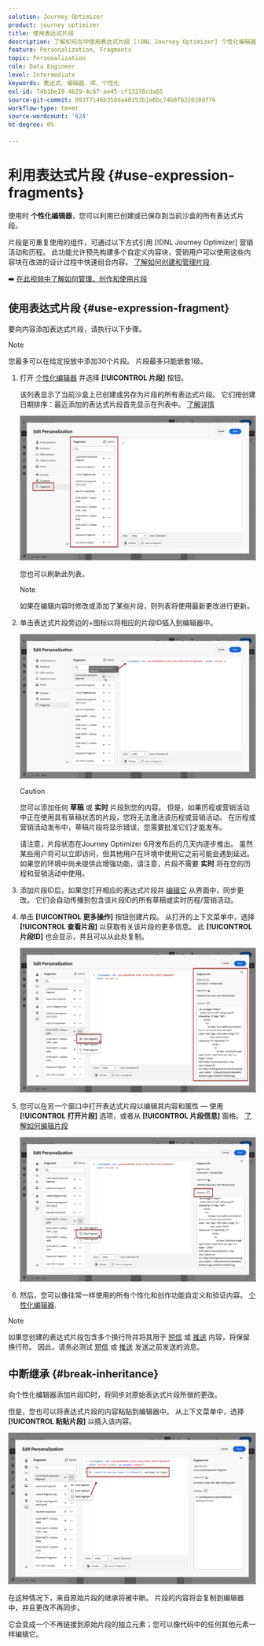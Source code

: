 ```yaml
---
solution: Journey Optimizer
product: journey optimizer
title: 使用表达式片段
description: 了解如何在中使用表达式片段 [!DNL Journey Optimizer] 个性化编辑器。
feature: Personalization, Fragments
topic: Personalization
role: Data Engineer
level: Intermediate
keywords: 表达式、编辑器、库、个性化
exl-id: 74b1be18-4829-4c67-ae45-cf13278cda65
source-git-commit: 893f7146b358da48153b1e6bc74b8f622028df76
workflow-type: tm+mt
source-wordcount: '624'
ht-degree: 0%

---
```


# 利用表达式片段 {#use-expression-fragments}

使用时 **个性化编辑器**，您可以利用已创建或已保存到当前沙盒的所有表达式片段。

片段是可重复使用的组件，可通过以下方式引用 [!DNL Journey Optimizer] 营销活动和历程。 此功能允许预先构建多个自定义内容块，营销用户可以使用这些内容块在改进的设计过程中快速组合内容。 [了解如何创建和管理片段](../content-management/fragments.md).

➡️ [在此视频中了解如何管理、创作和使用片段](../content-management/fragments.md#video-fragments)

## 使用表达式片段 {#use-expression-fragment}

要向内容添加表达式片段，请执行以下步骤。

>[!NOTE]
>
>您最多可以在给定投放中添加30个片段。 片段最多只能嵌套1级。

1. 打开 [个性化编辑器](personalization-build-expressions.md) 并选择 **[!UICONTROL 片段]** 按钮。

   该列表显示了当前沙盒上已创建或另存为片段的所有表达式片段。 它们按创建日期排序：最近添加的表达式片段首先显示在列表中。 [了解详情](../content-management/fragments.md#create-expression-fragment)

   ![](assets/expression-fragments-pane.png)

   您也可以刷新此列表。

   >[!NOTE]
   >
   >如果在编辑内容时修改或添加了某些片段，则列表将使用最新更改进行更新。

1. 单击表达式片段旁边的+图标以将相应的片段ID插入到编辑器中。

   ![](assets/expression-fragment-add.png)

   >[!CAUTION]
   >
   >您可以添加任何 **草稿** 或 **实时** 片段到您的内容。 但是，如果历程或营销活动中正在使用具有草稿状态的片段，您将无法激活该历程或营销活动。 在历程或营销活动发布中，草稿片段将显示错误，您需要批准它们才能发布。
   >
   > 请注意，片段状态在Journey Optimizer 6月发布后的几天内逐步推出。 虽然某些用户将可以立即访问，但其他用户在环境中使用它之前可能会遇到延迟。 如果您的环境中尚未提供此增强功能，请注意，片段不需要 **实时** 将在您的历程和营销活动中使用。

1. 添加片段ID后，如果您打开相应的表达式片段并 [编辑它](../content-management/fragments.md#edit-fragments) 从界面中，同步更改。 它们会自动传播到包含该片段ID的所有草稿或实时历程/营销活动。

1. 单击 **[!UICONTROL 更多操作]** 按钮创建片段。 从打开的上下文菜单中，选择 **[!UICONTROL 查看片段]** 以获取有关该片段的更多信息。 此 **[!UICONTROL 片段ID]** 也会显示，并且可以从此处复制。

   ![](assets/expression-fragment-view.png)

1. 您可以在另一个窗口中打开表达式片段以编辑其内容和属性 — 使用 **[!UICONTROL 打开片段]** 选项，或者从 **[!UICONTROL 片段信息]** 窗格。 [了解如何编辑片段](../content-management/fragments.md#edit-fragments)

   ![](assets/expression-fragment-open.png)

1. 然后，您可以像往常一样使用的所有个性化和创作功能自定义和验证内容。 [个性化编辑器](personalization-build-expressions.md).

>[!NOTE]
>
>如果您创建的表达式片段包含多个换行符并将其用于 [短信](../sms/create-sms.md#sms-content) 或 [推送](../push/design-push.md) 内容，将保留换行符。 因此，请务必测试 [短信](../sms/send-sms.md) 或 [推送](../push/send-push.md) 发送之前发送的消息。

## 中断继承 {#break-inheritance}

向个性化编辑器添加片段ID时，将同步对原始表达式片段所做的更改。

但是，您也可以将表达式片段的内容粘贴到编辑器中。 从上下文菜单中，选择 **[!UICONTROL 粘贴片段]** 以插入该内容。

![](assets/expression-fragment-paste.png)

在这种情况下，来自原始片段的继承将被中断。 片段的内容将会复制到编辑器中，并且更改不再同步。

它会变成一个不再链接到原始片段的独立元素；您可以像代码中的任何其他元素一样编辑它。

